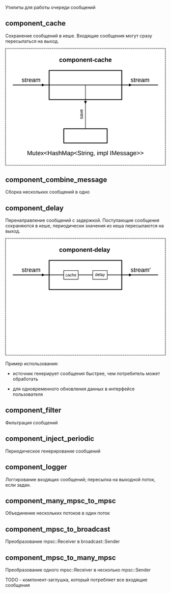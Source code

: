 Утилиты для работы очереди сообщений

## component_cache

Сохранение сообщений в кеше. Входящие сообщения могут сразу пересылаться на выход.

![](../doc/component-cache.svg)

## component_combine_message

Сборка нескольких сообщений в одно

## component_delay

Перенаправление сообщений с задержкой. Поступающие сообщения сохраняются в кеше, периодически значения из кеша пересылаются на выход.

![](../doc/component-delay.svg)

Пример использования:

- источник генерирует сообщения быстрее, чем потребитель может обработать

- для одновременного обновления данных в интерфейсе пользователя

## component_filter

Фильтрация сообщений

## component_inject_periodic

Периодическое генерирование сообщений

## component_logger

Логгирование входящих сообщений; пересылка на выходной поток, если задан.

## component_many_mpsc_to_mpsc

Объединение нескольких потоков в один поток

## component_mpsc_to_broadcast

Преобразование mpsc::Receiver в broadcast::Sender

## component_mpsc_to_many_mpsc

Преобразование одного mpsc::Receiver в несколько mpsc::Sender

TODO - компонент-заглушка, который потребляет все входящие сообщения
